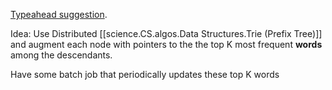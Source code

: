 [Typeahead suggestion](https://docs.google.com/drawings/d/1X2E-llNZg0q9qga7JssUwsoVwiAJwWcBo-F-zWcHFg4/edit).


Idea:
Use Distributed [[science.CS.algos.Data Structures.Trie (Prefix Tree)]] and augment each node with  pointers to the the top K most frequent __words__  among the descendants.

Have some batch job that periodically updates these top K words